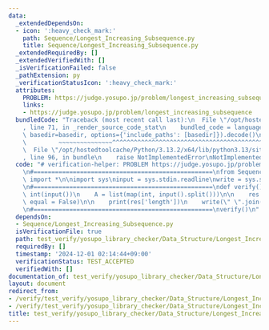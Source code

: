 ```yaml
---
data:
  _extendedDependsOn:
  - icon: ':heavy_check_mark:'
    path: Sequence/Longest_Increasing_Subsequence.py
    title: Sequence/Longest_Increasing_Subsequence.py
  _extendedRequiredBy: []
  _extendedVerifiedWith: []
  _isVerificationFailed: false
  _pathExtension: py
  _verificationStatusIcon: ':heavy_check_mark:'
  attributes:
    PROBLEM: https://judge.yosupo.jp/problem/longest_increasing_subsequence
    links:
    - https://judge.yosupo.jp/problem/longest_increasing_subsequence
  bundledCode: "Traceback (most recent call last):\n  File \"/opt/hostedtoolcache/Python/3.13.2/x64/lib/python3.13/site-packages/onlinejudge_verify/documentation/build.py\"\
    , line 71, in _render_source_code_stat\n    bundled_code = language.bundle(stat.path,\
    \ basedir=basedir, options={'include_paths': [basedir]}).decode()\n          \
    \         ~~~~~~~~~~~~~~~^^^^^^^^^^^^^^^^^^^^^^^^^^^^^^^^^^^^^^^^^^^^^^^^^^^^^^^^^^^^^^^^^^\n\
    \  File \"/opt/hostedtoolcache/Python/3.13.2/x64/lib/python3.13/site-packages/onlinejudge_verify/languages/python.py\"\
    , line 96, in bundle\n    raise NotImplementedError\nNotImplementedError\n"
  code: "# verification-helper: PROBLEM https://judge.yosupo.jp/problem/longest_increasing_subsequence\n\
    \n#==================================================\nfrom Sequence.Longest_Increasing_Subsequence\
    \ import *\n\nimport sys\ninput = sys.stdin.readline\nwrite = sys.stdout.write\n\
    \n#==================================================\ndef verify():\n    N =\
    \ int(input())\n    A = list(map(int, input().split()))\n\n    res =Longest_Increasing_Subsequence(A,\
    \ equal = False)\n\n    print(res['length'])\n    write(\" \".join(map(str, res['index'])))\n\
    \n#==================================================\nverify()\n"
  dependsOn:
  - Sequence/Longest_Increasing_Subsequence.py
  isVerificationFile: true
  path: test_verify/yosupo_library_checker/Data_Structure/Longest_Increasing_Subsequence.test.py
  requiredBy: []
  timestamp: '2024-12-01 02:14:44+09:00'
  verificationStatus: TEST_ACCEPTED
  verifiedWith: []
documentation_of: test_verify/yosupo_library_checker/Data_Structure/Longest_Increasing_Subsequence.test.py
layout: document
redirect_from:
- /verify/test_verify/yosupo_library_checker/Data_Structure/Longest_Increasing_Subsequence.test.py
- /verify/test_verify/yosupo_library_checker/Data_Structure/Longest_Increasing_Subsequence.test.py.html
title: test_verify/yosupo_library_checker/Data_Structure/Longest_Increasing_Subsequence.test.py
---
```

